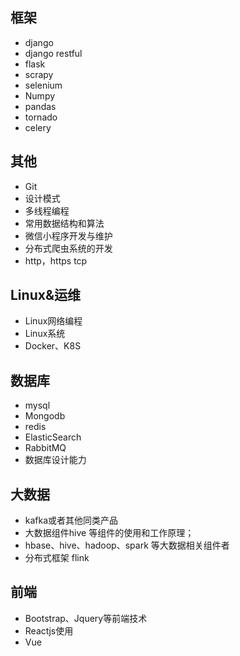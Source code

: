 ## 框架
- django
- django restful
- flask
- scrapy 
- selenium
- Numpy
- pandas
- tornado
- celery


## 其他
- Git
- 设计模式
- 多线程编程
- 常用数据结构和算法
- 微信小程序开发与维护
- 分布式爬虫系统的开发
- http，https tcp

## Linux&运维
- Linux网络编程
- Linux系统
- Docker、K8S


## 数据库
- mysql
- Mongodb
- redis
- ElasticSearch
- RabbitMQ
- 数据库设计能力


## 大数据
- kafka或者其他同类产品
- 大数据组件hive 等组件的使用和工作原理；
- hbase、hive、hadoop、spark 等大数据相关组件者
- 分布式框架 flink


## 前端
- Bootstrap、Jquery等前端技术
- Reactjs使用
- Vue